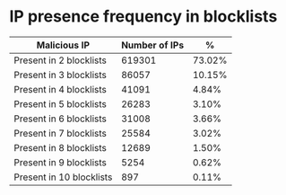 # IP presence frequency in blocklists
| Malicious IP | Number of IPs | % |
|----|----|----|
| Present in 2 blocklists | 619301 | 73.02% |
| Present in 3 blocklists | 86057 | 10.15% |
| Present in 4 blocklists | 41091 | 4.84% |
| Present in 5 blocklists | 26283 | 3.10% |
| Present in 6 blocklists | 31008 | 3.66% |
| Present in 7 blocklists | 25584 | 3.02% |
| Present in 8 blocklists | 12689 | 1.50% |
| Present in 9 blocklists | 5254 | 0.62% |
| Present in 10 blocklists | 897 | 0.11% |
